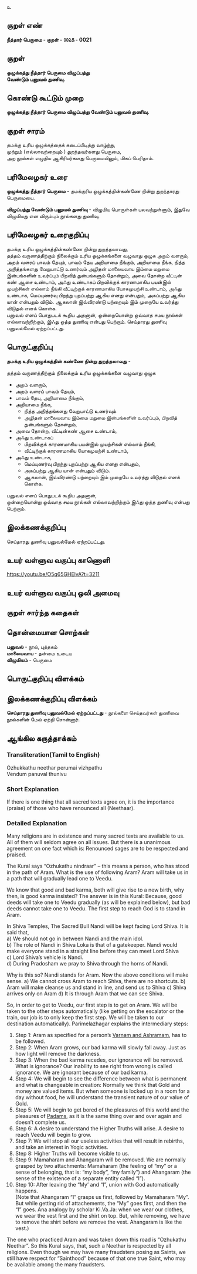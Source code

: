 உ

## குறள் எண் 

**நீத்தார் பெருமை - குறள் - ௦௦௨௧ - 0021**

## குறள் 

**ஒழுக்கத்து நீத்தார் பெருமை விழுப்பத்து  
வேண்டும் பனுவல் துணிவு.**

## கொண்டு கூட்டும் முறை

**ஒழுக்கத்து நீத்தார் பெருமை விழுப்பத்து வேண்டும் பனுவல் துணிவு.**

## குறள் சாரம் 

தமக்கு உரிய ஒழுக்கத்தைக் கடைப்பிடித்து வாழ்ந்து,  
முற்றும் (எல்லாவற்றையும் ) துறந்தவர்களது பெருமை,  
அற நூல்கள் எழுதிய ஆசிரியர்களது பெருமையினும், மிகப் பெரிதாம்.  

## பரிமேலழகர் உரை

**ஒழுக்கத்து நீத்தார் பெருமை** - தமக்குரிய ஒழுக்கத்தின்கண்ணே நின்று துறந்தாரது பெருமையை.  

**விழுப்பத்து வேண்டும் பனுவல் துணிவு** - விழுமிய பொருள்கள் பலவற்றுள்ளும், இதுவே விழுமியது என விரும்பும் நூல்களது துணிவு.

## பரிமேலழகர் உரைகுறிப்பு   

தமக்கு உரிய ஒழுக்கத்தின்கண்ணே நின்று துறத்தலாவது,  
தத்தம் வருணத்திற்கும் நிலைக்கும் உரிய ஒழுக்கங்களை வழுவாது ஒழுக அறம் வளரும்,  
அறம் வளரப் பாவம் தேயும், பாவம் தேய அறியாமை நீங்கும், அறியாமை நீங்க, நித்த அநித்தங்களது வேறுபாட்டு உணர்வும் அழிதன் மாலையவாய இம்மை மறுமை இன்பங்களின் உவர்ப்பும் பிறவித் துன்பங்களும் தோன்றும், அவை தோன்ற வீட்டின் கண் ஆசை உண்டாம், அஃது உண்டாகப் பிறவிக்குக் காரணமாகிய பயன்இல் முயற்சிகள் எல்லாம் நீங்கி வீட்டிற்குக் காரணமாகிய யோகமுயற்சி உண்டாம், அஃது உண்டாக, மெய்யுணர்வு பிறந்து புறப்பற்று ஆகிய எனது என்பதும், அகப்பற்று ஆகிய யான் என்பதும் விடும். 
ஆகலான் இவ்விரண்டு பற்றையும் இம் முறையே உவர்த்து விடுதல் எனக் கொள்க.  
பனுவல் எனப் பொதுபடக் கூறிய அதனான், ஒன்றையொன்று ஒவ்வாத சமய நூல்கள் எல்லாவற்றிற்கும், இஃது ஒத்த துணிவு என்பது பெற்றாம். 
செய்தாரது துணிவு பனுவல்மேல் ஏற்றப்பட்டது.  

## பொருட்குறிப்பு 

**தமக்கு உரிய ஒழுக்கத்தின் கண்ணே நின்று துறத்தலாவது**  -  

தத்தம் வருணத்திற்கும் நிலைக்கும் உரிய ஒழுக்கங்களை வழுவாது ஒழுக  
* அறம் வளரும்,  
* அறம் வளரப் பாவம் தேயும்,  
* பாவம் தேய, அறியாமை நீங்கும்,  
* அறியாமை நீங்க,  
  * நித்த அநித்தங்களது வேறுபாட்டு உணர்வும்  
  * அழிதன் மாலையவாய இம்மை மறுமை இன்பங்களின் உவர்ப்பும், பிறவித் துன்பங்களும் தோன்றும்,  
* அவை தோன்ற, வீட்டின்கண் ஆசை உண்டாம்,  
* அஃது உண்டாகப்  
  * பிறவிக்குக் காரணமாகிய பயன்இல் முயற்சிகள் எல்லாம் நீங்கி,  
  * வீட்டிற்குக் காரணமாகிய யோகமுயற்சி உண்டாம்,  
* அஃது உண்டாக,  
  * மெய்யுணர்வு பிறந்து புறப்பற்று ஆகிய எனது என்பதும்,  
  * அகப்பற்று ஆகிய யான் என்பதும் விடும்.    
  * ஆகலான், இவ்விரண்டு பற்றையும் இம் முறையே உவர்த்து விடுதல் எனக் கொள்க.  

பனுவல் எனப் பொதுபடக் கூறிய அதனான்,  
ஒன்றையொன்று ஒவ்வாத சமய நூல்கள் எல்லாவற்றிற்கும் இஃது ஒத்த துணிவு என்பது பெற்றாம்.  


## இலக்கணக்குறிப்பு  

செய்தாரது துணிவு பனுவல்மேல் ஏற்றப்பட்டது.  

## உயர் வள்ளுவ வகுப்பு காணொளி

https://youtu.be/O5q65GHElvA?t=3211

## உயர் வள்ளுவ வகுப்பு ஒலி அமைவு 

 
## குறள் சார்ந்த கதைகள் 


## தொன்மையான சொற்கள்

**பனுவல்** - நூல், புத்தகம்   
**மாலையவாய** - தன்மை உடைய  
**விழுமியம்** - பெருமை 

## பொருட்குறிப்பு விளக்கம்


## இலக்கணக்குறிப்பு விளக்கம்

**செய்தாரது துணிவு பனுவல்மேல் ஏற்றப்பட்டது** - நூல்களை செய்தவர்கள் துணிவை நூல்களின் மேல் ஏற்றி சொன்னார்.  

## ஆங்கில கருத்தாக்கம் 

### Transliteration(Tamil to English)   
Ozhukkathu neethar perumai vizhpathu  
Vendum panuval thunivu  

### Short Explanation  
If there is one thing that all sacred texts agree on, it is the importance (praise) of those who have renounced all (Neethaar).

### Detailed Explanation  

Many religions are in existence and many sacred texts are available to us. All of them will seldom agree on all issues. But there is a unanimous agreement on one fact which is: Renounced sages are to be respected and praised.  

The Kural says “Ozhukathu nindraar” – this means a person, who has stood in the path of Aram. What is the use of following Aram? Aram will take us in a path that will gradually lead one to Veedu. 

We know that good and bad karma, both will give rise to a new birth, why then, is good karma insisted? The answer is in this Kural: Because, good deeds will take one to Veedu gradually (as will be explained below), but bad deeds cannot take one to Veedu. The first step to reach God is to stand in Aram.  

In Shiva Temples, The Sacred Bull Nandi will be kept facing Lord Shiva. It is said that,   
a) We should not go in between Nandi and the main idol.   
b) The role of Nandi in Shiva Loka is that of a gatekeeper. Nandi would make everyone stand in a straight line before they can meet Lord Shiva  
c) Lord Shiva’s vehicle is Nandi.   
d) During Pradosham we pray to Shiva through the horns of Nandi.  

Why is this so? Nandi stands for Aram. Now the above conditions will make sense. a) We cannot cross Aram to reach Shiva, there are no shortcuts. b) Aram will make cleanse us and stand in line, and send us to Shiva c) Shiva arrives only on Aram d) It is through Aram that we can see Shiva.  

So, in order to get to Veedu, our first step is to get on Aram. We will be taken to the other steps automatically (like getting on the escalator or the train, our job is to only keep the first step. We will be taken to our destination automatically). Parimelazhagar explains the intermediary steps:  

1.	Step 1: Aram as specified for a person’s [Varnam and Ashramam](https://github.com/anbarasu0504/UyarValluvam/blob/master/README.md#varnashrama-dharmam), has to be followed.  
2.	Step 2: When Aram grows, our bad karma will slowly fall away. Just as how light will remove the darkness.  
3.	Step 3: When the bad karma recedes, our ignorance will be removed. What is ignorance? Our inability to see right from wrong is called ignorance. We are ignorant because of our bad karma.  
4.	Step 4: We will begin to see the difference between what is permanent and what is changeable in creation: Normally we think that Gold and money are valued items. But when someone is locked up in a room for a day without food, he will understand the transient nature of our value of Gold.  
5.	Step 5: We will begin to get bored of the pleasures of this world and the pleasures of [Padams](https://github.com/anbarasu0504/UyarValluvam/blob/master/%E0%AE%AA%E0%AE%BE%E0%AE%B2%E0%AF%8D/1.md#%E0%AE%86%E0%AE%99%E0%AF%8D%E0%AE%95%E0%AE%BF%E0%AE%B2-%E0%AE%B5%E0%AE%BF%E0%AE%B3%E0%AE%95%E0%AF%8D%E0%AE%95%E0%AE%AE%E0%AF%8D), as it is the same thing over and over again and doesn’t complete us.  
6.	Step 6: A desire to understand the Higher Truths will arise. A desire to reach Veedu will begin to grow.  
7.	Step 7: We will stop all our useless activities that will result in rebirths, and take an interest in Yogic activities.   
8.	Step 8: Higher Truths will become visible to us.  
9.	Step 9: Mamaharam and Ahangaram will be removed. We are normally grasped by two attachments: Mamaharam (the feeling of “my” or a sense of belonging, that is: “my body”, “my family”) and Ahangaram (the sense of the existence of a separate entity called “I”).   
10.	Step 10: After leaving the “My’ and “I”, union with God automatically happens.  
(Note  that Ahangaram “I” grasps us first, followed by Mamaharam “My”. But while getting rid of attachements, the “My” goes first, and then the “I” goes. Ana analogy by scholar Ki.Va.Ja: when we wear our clothes, we wear the vest first and the shirt on top. But, while removing, we have to remove the shirt before we remove the vest. Ahangaram is like the vest.)  

The one who practiced Aram and was taken down this road is “Ozhukathu Neethar”. So this Kural says, that, such a Neethar is respected by all religions. Even though we may have many fraudsters posing as Saints, we still have respect for “Sainthood” because of that one true Saint, who may be available among the many fraudsters.  


